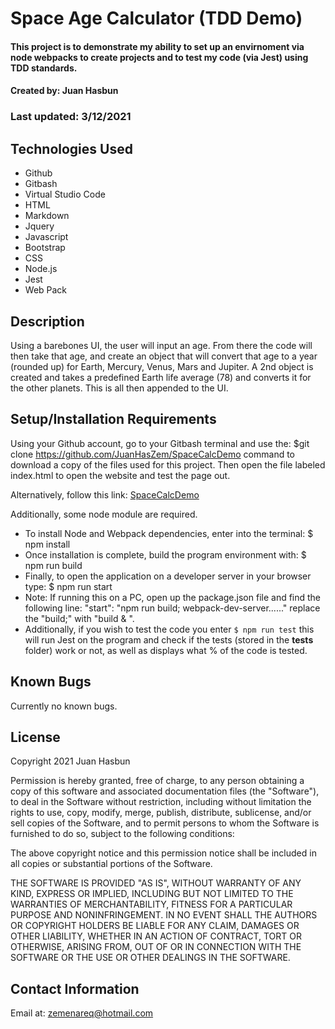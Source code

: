 # Space Age Calculator (TDD Demo)

#### This project is to demonstrate my ability to set up an envirnoment via node webpacks to create projects and to test my code (via Jest) using TDD standards.

#### Created by: Juan Hasbun

### Last updated: 3/12/2021

## Technologies Used

* Github
* Gitbash
* Virtual Studio Code
* HTML
* Markdown
* Jquery
* Javascript
* Bootstrap
* CSS
* Node.js
* Jest
* Web Pack

## Description

Using a barebones UI, the user will input an age. From there the code will then take that age, and create an object that will convert that age to a year (rounded up) for Earth, Mercury, Venus, Mars and Jupiter.  A 2nd object is created and takes a predefined Earth life average (78) and converts it for the other planets. This is all then appended to the UI.


## Setup/Installation Requirements

Using your Github account, go to your Gitbash terminal and use the: $git clone https://github.com/JuanHasZem/SpaceCalcDemo command to download a copy of the files used for this project. Then open the file labeled index.html to open the website and test the page out.

Alternatively, follow this link: [SpaceCalcDemo](https://github.com/JuanHasbunZem/SpaceCalcDemo)

Additionally, some node module are required.
* To install Node and Webpack dependencies, enter into the terminal: $ npm install
* Once installation is complete, build the program environment with: $ npm run build
* Finally, to open the application on a developer server in your browser type: $ npm run start
 * Note: If running this on a PC, open up the package.json file and find the following line: "start": "npm run build; webpack-dev-server......" replace the "build;" with "build & ".
 * Additionally, if you wish to test the code you enter ``$ npm run test`` this will run Jest on the program and check if the tests (stored in the __tests__ folder) work or not, as well as displays what % of the code is tested.





## Known Bugs
  Currently no known bugs.

## License

Copyright 2021 Juan Hasbun

Permission is hereby granted, free of charge, to any person obtaining a copy of this software and associated documentation files (the "Software"), to deal in the Software without restriction, including without limitation the rights to use, copy, modify, merge, publish, distribute, sublicense, and/or sell copies of the Software, and to permit persons to whom the Software is furnished to do so, subject to the following conditions:

The above copyright notice and this permission notice shall be included in all copies or substantial portions of the Software.

THE SOFTWARE IS PROVIDED "AS IS", WITHOUT WARRANTY OF ANY KIND, EXPRESS OR IMPLIED, INCLUDING BUT NOT LIMITED TO THE WARRANTIES OF MERCHANTABILITY, FITNESS FOR A PARTICULAR PURPOSE AND NONINFRINGEMENT. IN NO EVENT SHALL THE AUTHORS OR COPYRIGHT HOLDERS BE LIABLE FOR ANY CLAIM, DAMAGES OR OTHER LIABILITY, WHETHER IN AN ACTION OF CONTRACT, TORT OR OTHERWISE, ARISING FROM, OUT OF OR IN CONNECTION WITH THE SOFTWARE OR THE USE OR OTHER DEALINGS IN THE SOFTWARE.

## Contact Information

Email at: <zemenareq@hotmail.com>
